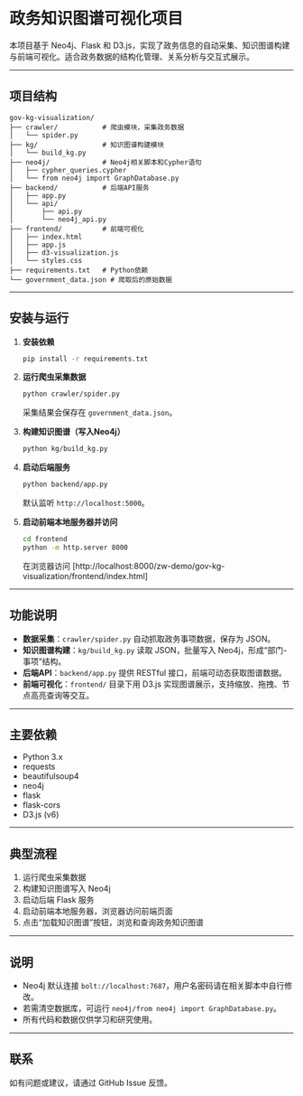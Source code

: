 # 政务知识图谱可视化项目

本项目基于 Neo4j、Flask 和 D3.js，实现了政务信息的自动采集、知识图谱构建与前端可视化。适合政务数据的结构化管理、关系分析与交互式展示。

---

## 项目结构

```
gov-kg-visualization/
├── crawler/           # 爬虫模块，采集政务数据
│   └── spider.py
├── kg/                # 知识图谱构建模块
│   └── build_kg.py
├── neo4j/             # Neo4j相关脚本和Cypher语句
│   ├── cypher_queries.cypher
│   └── from neo4j import GraphDatabase.py
├── backend/           # 后端API服务
│   ├── app.py
│   └── api/
│       ├── api.py
│       └── neo4j_api.py
├── frontend/          # 前端可视化
│   ├── index.html
│   ├── app.js
│   ├── d3-visualization.js
│   └── styles.css
├── requirements.txt   # Python依赖
└── government_data.json # 爬取后的原始数据
```

---

## 安装与运行

1. **安装依赖**
   ```bash
   pip install -r requirements.txt
   ```

2. **运行爬虫采集数据**
   ```bash
   python crawler/spider.py
   ```
   采集结果会保存在 `government_data.json`。

3. **构建知识图谱（写入Neo4j）**
   ```bash
   python kg/build_kg.py
   ```

4. **启动后端服务**
   ```bash
   python backend/app.py
   ```
   默认监听 `http://localhost:5000`。

5. **启动前端本地服务器并访问**
   ```bash
   cd frontend
   python -m http.server 8000
   ```
   在浏览器访问 [http://localhost:8000/zw-demo/gov-kg-visualization/frontend/index.html]

---

## 功能说明

- **数据采集**：`crawler/spider.py` 自动抓取政务事项数据，保存为 JSON。
- **知识图谱构建**：`kg/build_kg.py` 读取 JSON，批量写入 Neo4j，形成“部门-事项”结构。
- **后端API**：`backend/app.py` 提供 RESTful 接口，前端可动态获取图谱数据。
- **前端可视化**：`frontend/` 目录下用 D3.js 实现图谱展示，支持缩放、拖拽、节点高亮查询等交互。

---

## 主要依赖

- Python 3.x
- requests
- beautifulsoup4
- neo4j
- flask
- flask-cors
- D3.js (v6)

---

## 典型流程

1. 运行爬虫采集数据
2. 构建知识图谱写入 Neo4j
3. 启动后端 Flask 服务
4. 启动前端本地服务器，浏览器访问前端页面
5. 点击“加载知识图谱”按钮，浏览和查询政务知识图谱

---

## 说明

- Neo4j 默认连接 `bolt://localhost:7687`，用户名密码请在相关脚本中自行修改。
- 若需清空数据库，可运行 `neo4j/from neo4j import GraphDatabase.py`。
- 所有代码和数据仅供学习和研究使用。

---

## 联系

如有问题或建议，请通过 GitHub Issue 反馈。
